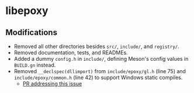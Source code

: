 # libepoxy

## Modifications

- Removed all other directories besides `src/`, `include/`, and `registry/`.
- Removed documentation, tests, and READMEs.
- Added a dummy `config.h` in `include/`, defining Meson's config values in `BUILD.gn` instead.
- Removed `__declspec(dllimport)` from `include/epoxy/gl.h` (line 75) and `include/epoxy/common.h` (line 42) to support Windows static compiles.
  - [PR addressing this issue](https://github.com/anholt/libepoxy/pull/296)
